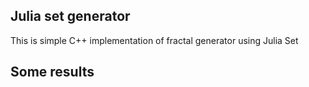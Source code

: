## Julia set generator
This is simple C++ implementation of fractal generator using Julia Set
## Some results
